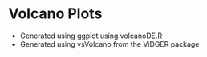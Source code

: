 # Volcano Plots

* Generated using ggplot using volcanoDE.R
* Generated using vsVolcano from the ViDGER package
